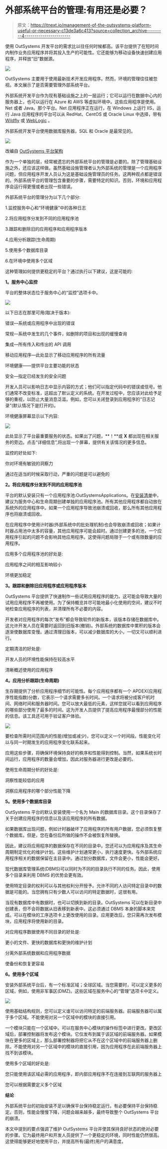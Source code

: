 # 外部系统平台的管理:有用还是必要？

> 原文：<https://itnext.io/management-of-the-outsystems-platform-useful-or-necessary-c13de3a6c413?source=collection_archive---------4----------------------->

使用 OutSystems 开发平台的需求比以往任何时候都高。该平台提供了在短时间内制作业务应用程序并将其投入生产的可能性。它还能够为移动设备快速创建应用程序，并释放“旧”数据源。

![](img/5440eee446018f04c5b0b35ad1d87b1b.png)

OutSystems 主要用于使用最新技术开发应用程序。然而，环境的管理往往被忽视。本文展示了是否需要管理外部系统平台。

外部系统开发平台作为现有基础设施之上的一层运行；它可以运行在数据中心内的服务器上，也可以运行在 Azure 和 AWS 等虚拟环境中。这些应用程序是使用。Net 或者 Java。那个平台。Net 应用程序正在运行，在 Windows 上运行 IIS，运行 Java 应用程序的平台可以从 RedHat、CentOS 或 Oracle Linux 中选择，带有 [Wildfly](http://wildfly.org/about/) 或 [WebLogic](http://www.oracle.com/technetwork/middleware/weblogic/overview/index.html) 。

外部系统开发平台使用数据库服务器，SQL 和 Oracle 是最常见的。

![](img/f219934348a9b0b1e7026d02f8b5754d.png)

改编自 [OutSystems 平台架构](https://www.outsystems.com/platform/development/infrastructure-technote/)

作为一个单独的层，经常被遗忘的外部系统平台的管理是必要的。除了管理基础设施之外，还应该这样做。虽然基础设施管理者认为外部系统的管理是一个应用程序问题，但应用程序开发人员认为这是基础设施管理员的任务。这两种观点都是错误的。外部系统平台的管理包含重要的步骤，需要特定的知识。否则，环境和应用程序会运行得更慢或者出现一些错误。

外部系统平台的管理分为以下几个部分:

1.监控服务中心和“环境健康”中的各种日志

2.将应用程序分发到不同的应用程序池

3.跟踪和删除旧的应用程序和应用程序版本

4.应用分析跟踪(生命周期)

5.使用多个数据库目录

6.在环境中使用多个区域

这种管理如何提供更稳定的平台？通过执行以下建议，这是可能的:

**1。服务中心监控**

平台的整体状态位于服务中心的“监控”选项卡中。

![](img/6511f37388baf054c086fb7e025ff713.png)

以下日志在那里可用(取决于版本):

错误—系统或应用程序中出现的错误

常规—系统中发生的几个事件，如删除的项目和出现的缓慢查询

集成—所有传入和传出的 API 调用

移动应用程序—此处显示了移动应用程序的所有流量

环境健康——提供平台主要功能的状态

安全—指定已经发生的安全问题

开发人员可以影响日志中显示内容的方式；他们可以指定代码中的错误或信号。他们通常不改变标准，这超出了默认定义的系统。在开发过程中，您应该对此给予足够的重视，以防止大量消息泛滥。例如，您可以关闭登录到应用程序的“日志记录”(默认情况下是打开的)。

环境健康屏幕显示以下内容:

![](img/62369e8deb0ea3f6e1b75668b4f9ac51.png)

此处显示了平台最重要服务的状态。如果出了问题，**！**或 **X** 都出现在相关服务的旁边。点击“详细信息”,将出现一个屏幕，提供有关该情况的更多信息。

监控的好处如下:

你对环境有敏锐的洞察力

通过在适当的时候采取行动，严重的问题是可以避免的

**2。将应用程序分发到不同的应用程序池**

平台的默认安装只有一个应用程序池:OutSystemsApplications。在[安装清单](http://www.outsystems.com/home/downloadsdetail/104/1920/)中，建议为服务中心和生命周期创建单独的应用程序池。所有其他应用程序都自动放在系统外的应用程序中。如果一个应用程序导致池崩溃或回收，那么所有其他应用程序也将崩溃或回收。

在应用程序中使用计时器(外部系统中的批处理机制)也会导致崩溃或回收；如果计时器占用池中太多的容量，其他应用程序可能会超时。通过创建更多的池，一个应用程序引起的问题不会影响其他应用程序。这使得问题局限于一个或有限数量的应用程序。

应用多个应用程序池的好处是:

应用程序之间的相互影响较小

环境更加稳定

**3。跟踪和删除旧应用程序或应用程序版本**

OutSystems 平台提供了快速制作一些试用应用程序的能力。这可能会导致大量的试用应用程序不再被使用。为了保持概览并尽可能地最小化使用的空间，建议不时地检查应用程序的列表，并清理所有不必要的内容。

开发者对应用程序的每次“发布”都会导致软件的新版本，该版本存储在数据库中。这允许开发人员在需要时返回到旧版本(撤销)。外部系统的数据库中累积的版本会逐渐使数据库变慢。通过清理旧版本，可以减少数据库的大小，一切又可以顺利进行。

定期清洁的好处是:

开发人员的环境性能保持在较高水平

清晰概述使用的应用程序

**4。应用分析跟踪(生命周期)**

生存期提供了分析应用程序细节的可能性。每个应用程序都有一个 APDEX(应用程序性能指数)分数，它表示一个请求需要多长时间。一个请求将被分成客户机时间、网络时间和服务器时间。您可以放大最低的元素，这样您就可以看到应用程序的哪些部分使用了最多的时间。这为开发人员提供了提高应用程序最慢部分的性能的信息。该工具还可用于验证客户体验。

![](img/5f4a109f516add9919b9166c59b0afd6.png)

要检查所需时间范围内的性能(增加或减少)，您可以定义一个时间段。性能变化可以与同一时期发生的应用程序变化联系起来。

应用这些步骤，将确保环境保持良好的秩序和性能得到控制。当然，如果系统长时间运行，应用程序的数量会增加，因此对服务器进行更改是必要的。

使用生命周期分析的好处是:

洞察性能较低的应用

洞察应用程序的哪个部分性能下降

**5。使用多个数据库目录**

OutSystems 平台的默认安装使用一个名为 Main 的数据库目录。这个目录保存了关于创建应用程序的信息以及该应用程序的所有数据。

如果数据库出现问题，例如计时器破坏了应用程序的所有用户数据，您必须恢复整个数据库。但是，您在备份后所做的操作不会被恢复所替换。

因此，建议将应用程序的数据保存在不同的目录中。您还可以为应用程序及其生命周期制定优化的维护计划。这些维护计划通常更小，执行速度更快。与外部系统应用程序相关的数据保留在主目录中。通过划分数据库，文件会更小，性能会更好。

现代数据库管理系统(DBMS)可以同时为不同的目录执行不同的任务。因此，使用多个目录来利用 DBMS 的优势会更有效。

使用特定目录的权利可以与其他权利分开授予。允许不同的人访问特定目录中的数据是可能的。当您拥有只有少数人可以访问的特定数据时，这很有用。

当现有数据库中有数据时，也可以切换到新的目录。OutSystems 可以在新目录中创建表，但不会将数据从旧表移到新表中。这必须通过 DBMS 本身的脚本来完成。可以在模块的工序选项卡上更改使用的目录。应用更改后，您只需再次发布模块，应用程序将使用新的目录。

对应用程序数据使用不同目录的好处是:

更小的文件、更快的数据库和更快的维护计划

分离外部系统数据和应用程序数据

使备份和恢复更容易

**6。使用多个区域**

安装外部系统平台后，有一个标准区域；全球区域。当您需要时，可以定义更多的区域，例如，使用非军事区(DMZ)。这些区域在服务中心的“管理”选项卡中定义。

![](img/5f8579caeb0521a596136077527fcfa3.png)

使用基础结构规则，您可以定义谁可以访问特定的前端服务器。前端服务器可以属于多个区域。不能使用对另一个区域中的模块的直接引用。

一个模块只能在一个区域中。可以在服务中心模块的操作标签中进行更改。更改区域后，部署控制器将发布这个模块。它仅发布到属于该区域的前端服务器。如果模块在更多的区域上，那么部署控制器将把它从不在这个区域中的前端服务器上删除。不能使用对另一个区域中的模块的直接引用，因为应用程序在此前端服务器上找不到该模块。

使用多个区域的好处是:

您只能使用该区域必需的应用程序，即内部应用程序不在连接到互联网的服务器上

您可以根据需要定义多个区域

**结论**

外部系统平台的初始安装不足以确保平台保持稳定运行。有必要保持平台保持稳定。否则，性能会慢慢下降，问题会越来越多，最终导致整个 OutSystems 平台的崩溃。

本文中提到的要点强调了维护 OutSystems 平台并使其保持良好状态的绝对必要的步骤。它为最终用户和开发人员提供了一个更稳定的环境，同时性能仍然很高。这使得能够更好地使用平台，并提高所有(最终)用户的满意度。